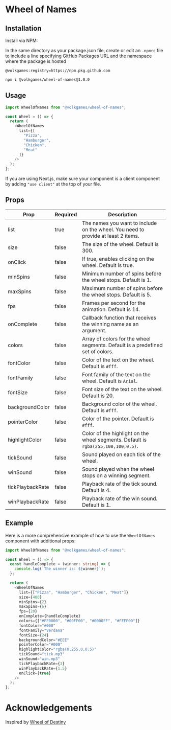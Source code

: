 # Wheel of Names

## Installation

Install via NPM:

In the same directory as your package.json file, create or edit an `.npmrc` file to include a line specifying GitHub Packages URL and the namespace where the package is hosted

```
@volkgames:registry=https://npm.pkg.github.com
```


```bash
npm i @volkgames/wheel-of-names@1.0.0
```

## Usage

```typescript
import WheelOfNames from "@volkgames/wheel-of-names";

const Wheel = () => {
  return (
    <WheelOfNames 
      list={[
        "Pizza",
        "Hamburger",
        "Chicken",
        "Meat"
      ]} 
    />
  );
};
```

If you are using Next.js, make sure your component is a client component by adding `"use client"` at the top of your file.

## Props

| Prop            | Required | Description                                                                           |
|-----------------|----------|---------------------------------------------------------------------------------------|
| list            | true     | The names you want to include on the wheel. You need to provide at least 2 items.      |
| size            | false    | The size of the wheel. Default is 300.                                                 |
| onClick         | false    | If true, enables clicking on the wheel. Default is true.                               |
| minSpins        | false    | Minimum number of spins before the wheel stops. Default is 1.                          |
| maxSpins        | false    | Maximum number of spins before the wheel stops. Default is 5.                          |
| fps             | false    | Frames per second for the animation. Default is 14.                                    |
| onComplete      | false    | Callback function that receives the winning name as an argument.                       |
| colors          | false    | Array of colors for the wheel segments. Default is a predefined set of colors.         |
| fontColor       | false    | Color of the text on the wheel. Default is `#fff`.                                     |
| fontFamily      | false    | Font family of the text on the wheel. Default is `Arial`.                              |
| fontSize        | false    | Font size of the text on the wheel. Default is 20.                                     |
| backgroundColor | false    | Background color of the wheel. Default is `#fff`.                                      |
| pointerColor    | false    | Color of the pointer. Default is `#fff`.                                               |
| highlightColor  | false    | Color of the highlight on the wheel segments. Default is `rgba(255,100,100,0.5)`.      |
| tickSound       | false    | Sound played on each tick of the wheel.                                                |
| winSound        | false    | Sound played when the wheel stops on a winning segment.                                |
| tickPlaybackRate| false    | Playback rate of the tick sound. Default is 4.                                         |
| winPlaybackRate | false    | Playback rate of the win sound. Default is 1.                                          |

## Example

Here is a more comprehensive example of how to use the `WheelOfNames` component with additional props:

```typescript
import WheelOfNames from "@volkgames/wheel-of-names";

const Wheel = () => {
  const handleComplete = (winner: string) => {
    console.log(`The winner is: ${winner}`);
  };

  return (
    <WheelOfNames 
      list={["Pizza", "Hamburger", "Chicken", "Meat"]}
      size={400}
      minSpins={2}
      maxSpins={6}
      fps={20}
      onComplete={handleComplete}
      colors={["#FF0000", "#00FF00", "#0000FF", "#FFFF00"]}
      fontColor="#000"
      fontFamily="Verdana"
      fontSize={24}
      backgroundColor="#EEE"
      pointerColor="#000"
      highlightColor="rgba(0,255,0,0.5)"
      tickSound="tick.mp3"
      winSound="win.mp3"
      tickPlaybackRate={3}
      winPlaybackRate={1.5}
      onClick={true}
    />
  );
};
```

# Acknowledgements

Inspired by [Wheel of Destiny](https://github.com/robgithub/wheelofdestiny)
